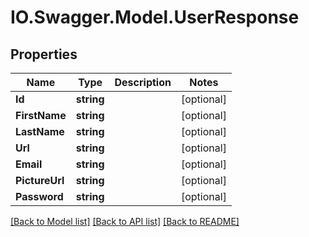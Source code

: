 # IO.Swagger.Model.UserResponse
## Properties

Name | Type | Description | Notes
------------ | ------------- | ------------- | -------------
**Id** | **string** |  | [optional] 
**FirstName** | **string** |  | [optional] 
**LastName** | **string** |  | [optional] 
**Url** | **string** |  | [optional] 
**Email** | **string** |  | [optional] 
**PictureUrl** | **string** |  | [optional] 
**Password** | **string** |  | [optional] 

[[Back to Model list]](../README.md#documentation-for-models) [[Back to API list]](../README.md#documentation-for-api-endpoints) [[Back to README]](../README.md)

